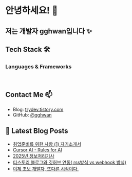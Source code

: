 # 안녕하세요! 👋

## 저는 개발자 gghwan입니다 ✨

## Tech Stack 🛠

### Languages & Frameworks
<p>
  <img alt="" src= "https://img.shields.io/badge/JavaScript-F7DF1E?style=flat-square&logo=JavaScript&logoColor=white"/> 
  <img alt="" src= "https://img.shields.io/badge/TypeScript-black?logo=typescript&logoColor=blue"/>
</p>

## Contact Me 📫
- Blog: [trydev.tistory.com](https://trydev.tistory.com)
- GitHub: [@gghwan](https://github.com/gghwan)

## 📕 Latest Blog Posts
- [취업준비를 위한 사항 (1) 자기소개서](https://trydev.tistory.com/7)
- [Cursor AI - Rules for AI](https://trydev.tistory.com/6)
- [2025년 정보처리기사](https://trydev.tistory.com/5)
- [티스토리 블로그와 깃허브 연동( rss방식  vs webhook 방식)](https://trydev.tistory.com/4)
- [이제 초보 개발자, 또다른 시작이다.](https://trydev.tistory.com/3)

